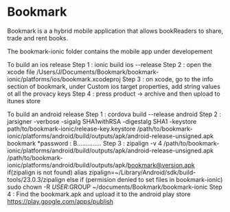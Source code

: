 # Bookmark
Bookmark is a a hybrid mobile application that allows bookReaders to share, trade and rent books.

The bookmark-ionic folder contains the mobile app under developement 

To build an ios release
Step 1 : ionic build ios --release
Step 2 : open the xcode file /Users/J/Documents/Bookmark/bookmark-ionic/platforms/ios/bookmark.xcodeproj
Step 3 : on xcode, go to the info section of bookmark, under Custom ios target properties, add string values ot all the provacy keys
Step 4 : press product -> archive and then upload to itunes store

To build an android release
Step 1 : cordova build --release android
Step 2 : jarsigner -verbose -sigalg SHA1withRSA -digestalg SHA1 -keystore path/to/bookmark-ionic/release-key.keystore /path/to/bookmark-ionic/platforms/android/build/outputs/apk/android-release-unsigned.apk bookmark
*password : B..............
Step 3 : zipalign -v 4 /path/to/bookmark-ionic/platforms/android/build/outputs/apk/android-release-unsigned.apk /path/to/bookmark-ionic/platforms/android/build/outputs/apk/bookmark@version.apk
if(zipalign is not found)
	alias zipalign=~/Library/Android/sdk/build-tools/23.0.3/zipalign
else if (permision denied to set files in bookmark-ionic)
	sudo chown -R $USER:$GROUP  ~/documents/Bookmark/bookmark-ionic
Step 4 : Find the bookmark.apk and upload it to the android play store https://play.google.com/apps/publish